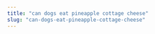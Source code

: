 ```yaml
---
title: "can dogs eat pineapple cottage cheese"
slug: "can-dogs-eat-pineapple-cottage-cheese"
---
```


